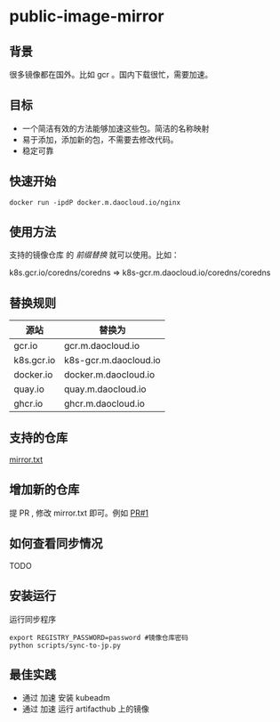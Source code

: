 # public-image-mirror

## 背景
很多镜像都在国外。比如 gcr 。国内下载很忙，需要加速。

## 目标

* 一个简洁有效的方法能够加速这些包。简洁的名称映射
* 易于添加，添加新的包，不需要去修改代码。
* 稳定可靠

## 快速开始

```
docker run -ipdP docker.m.daocloud.io/nginx

```




## 使用方法

支持的镜像仓库 的 *前缀替换* 就可以使用。比如：

k8s.gcr.io/coredns/coredns => k8s-gcr.m.daocloud.io/coredns/coredns

## 替换规则

| 源站     | 替换为 |
| -------  | ------- |
| gcr.io  |  gcr.m.daocloud.io       |
| k8s.gcr.io  |  k8s-gcr.m.daocloud.io      |
| docker.io  |  docker.m.daocloud.io      |
| quay.io  |  quay.m.daocloud.io     |
| ghcr.io  | ghcr.m.daocloud.io   |

## 支持的仓库

[mirror.txt](mirror.txt)

## 增加新的仓库

提 PR , 修改 mirror.txt 即可。例如 [PR#1](https://github.com/DaoCloud/public-image-mirror/pull/1/)

## 如何查看同步情况

TODO


## 安装运行


运行同步程序

```
export REGISTRY_PASSWORD=password #镜像仓库密码
python scripts/sync-to-jp.py
```


## 最佳实践
* 通过 加速 安装 kubeadm
* 通过 加速 运行 artifacthub 上的镜像


